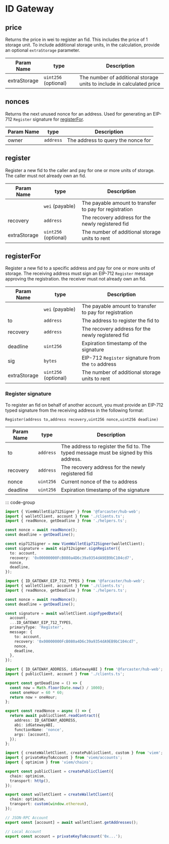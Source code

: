 # ID Gateway

## price

Returns the price in wei to register an fid. This includes the price of 1 storage unit. To include additional storage units,
in the calculation, provide an optional `extraStorage` parameter.

| Param Name   | type                 | Description                                                           |
| ------------ | -------------------- | --------------------------------------------------------------------- |
| extraStorage | `uint256` (optional) | The number of additional storage units to include in calculated price |

## nonces

Returns the next unused nonce for an address. Used for generating an EIP-712 `Register` signature for [registerFor](#registerfor).

| Param Name | type      | Description                        |
| ---------- | --------- | ---------------------------------- |
| owner      | `address` | The address to query the nonce for |

## register

Register a new fid to the caller and pay for one or more units of storage. The caller must not already own an fid.

| Param Name   | type                 | Description                                            |
| ------------ | -------------------- | ------------------------------------------------------ |
|              | `wei` (payable)      | The payable amount to transfer to pay for registration |
| recovery     | `address`            | The recovery address for the newly registered fid      |
| extraStorage | `uint256` (optional) | The number of additional storage units to rent         |

## registerFor

Register a new fid to a specific address and pay for one or more units of storage. The receiving
address must sign an EIP-712 `Register` message approving the registration. the receiver must not already own an fid.

| Param Name   | type                 | Description                                            |
| ------------ | -------------------- | ------------------------------------------------------ |
|              | `wei` (payable)      | The payable amount to transfer to pay for registration |
| to           | `address`            | The address to register the fid to                     |
| recovery     | `address`            | The recovery address for the newly registered fid      |
| deadline     | `uint256`            | Expiration timestamp of the signature                  |
| sig          | `bytes`              | EIP-712 `Register` signature from the `to` address     |
| extraStorage | `uint256` (optional) | The number of additional storage units to rent         |

### Register signature

To register an fid on behalf of another account, you must provide an EIP-712 typed signature from the receiving address in the following format:

`Register(address to,address recovery,uint256 nonce,uint256 deadline)`

| Param Name | type      | Description                                                                           |
| ---------- | --------- | ------------------------------------------------------------------------------------- |
| to         | `address` | The address to register the fid to. The typed message must be signed by this address. |
| recovery   | `address` | The recovery address for the newly registered fid                                     |
| nonce      | `uint256` | Current nonce of the `to` address                                                     |
| deadline   | `uint256` | Expiration timestamp of the signature                                                 |

::: code-group

```ts [@farcaster/hub-web]
import { ViemWalletEip712Signer } from '@farcaster/hub-web';
import { walletClient, account } from './clients.ts';
import { readNonce, getDeadline } from './helpers.ts';

const nonce = await readNonce();
const deadline = getDeadline();

const eip712Signer = new ViemWalletEip712Signer(walletClient);
const signature = await eip712signer.signRegister({
  to: account,
  recovery: '0x00000000FcB080a4D6c39a9354dA9EB9bC104cd7',
  nonce,
  deadline,
});
```

```ts [Viem]
import { ID_GATEWAY_EIP_712_TYPES } from '@farcaster/hub-web';
import { walletClient, account } from './clients.ts';
import { readNonce, getDeadline } from './helpers.ts';

const nonce = await readNonce();
const deadline = getDeadline();

const signature = await walletClient.signTypedData({
  account,
  ...ID_GATEWAY_EIP_712_TYPES,
  primaryType: 'Register',
  message: {
    to: account,
    recovery: '0x00000000FcB080a4D6c39a9354dA9EB9bC104cd7',
    nonce,
    deadline,
  },
});
```

```ts [helpers.ts]
import { ID_GATEWAY_ADDRESS, idGatewayABI } from '@farcaster/hub-web';
import { publicClient, account } from './clients.ts';

export const getDeadline = () => {
  const now = Math.floor(Date.now() / 1000);
  const oneHour = 60 * 60;
  return now + oneHour;
};

export const readNonce = async () => {
  return await publicClient.readContract({
    address: ID_GATEWAY_ADDRESS,
    abi: idGatewayABI,
    functionName: 'nonce',
    args: [account],
  });
};
```

```ts [clients.ts]
import { createWalletClient, createPublicClient, custom } from 'viem';
import { privateKeyToAccount } from 'viem/accounts';
import { optimism } from 'viem/chains';

export const publicClient = createPublicClient({
  chain: optimism,
  transport: http(),
});

export const walletClient = createWalletClient({
  chain: optimism,
  transport: custom(window.ethereum),
});

// JSON-RPC Account
export const [account] = await walletClient.getAddresses();

// Local Account
export const account = privateKeyToAccount('0x...');
```
